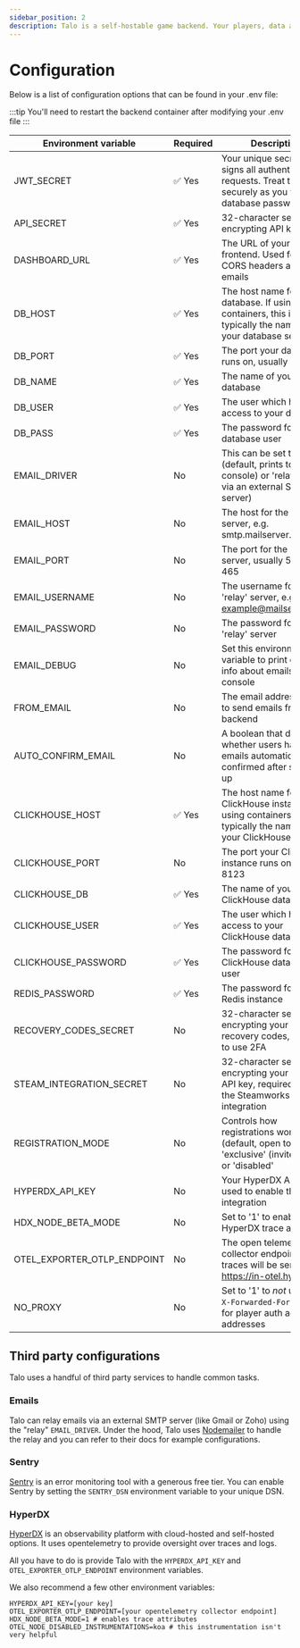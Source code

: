 ```yaml
---
sidebar_position: 2
description: Talo is a self-hostable game backend. Your players, data and analytics belong to you and Talo can be easily customised to suit your needs.
---
```


# Configuration

Below is a list of configuration options that can be found in your .env file:

:::tip
You'll need to restart the backend container after modifying your .env file
:::

| Environment variable        | Required | Description                                                                                                            |
|-----------------------------|----------|------------------------------------------------------------------------------------------------------------------------|
| JWT_SECRET                  | ✅ Yes    | Your unique secret that signs all authenticated requests. Treat this as securely as you would a database password      |
| API_SECRET                  | ✅ Yes    | 32-character secret for encrypting API keys                                                                            |
| DASHBOARD_URL               | ✅ Yes    | The URL of your frontend. Used for setting CORS headers and in emails                                                  |
| DB_HOST                     | ✅ Yes    | The host name for your database. If using containers, this is typically the name of your database service              |
| DB_PORT                     | ✅ Yes    | The port your database runs on, usually 3306                                                                           |
| DB_NAME                     | ✅ Yes    | The name of your database                                                                                              |
| DB_USER                     | ✅ Yes    | The user which has access to your database                                                                             |
| DB_PASS                     | ✅ Yes    | The password for the database user                                                                                     |
| EMAIL_DRIVER                | No       | This can be set to 'log' (default, prints to the console) or 'relay' (send via an external SMTP server)                |
| EMAIL_HOST                  | No       | The host for the 'relay' server, e.g. smtp.mailserver.com                                                              |
| EMAIL_PORT                  | No       | The port for the 'relay' server, usually 587 or 465                                                                    |
| EMAIL_USERNAME              | No       | The username for the 'relay' server, e.g. example@mailserver.com                                                       |
| EMAIL_PASSWORD              | No       | The password for the 'relay' server                                                                                    |
| EMAIL_DEBUG                 | No       | Set this environment variable to print debug info about emails to the console                                          |
| FROM_EMAIL                  | No       | The email address used to send emails from the backend                                                                 |
| AUTO_CONFIRM_EMAIL          | No       | A boolean that defines whether users have their emails automatically confirmed after signing up                        |
| CLICKHOUSE_HOST             | ✅ Yes    | The host name for your ClickHouse instance. If using containers, this is typically the name of your ClickHouse service |
| CLICKHOUSE_PORT             | No       | The port your ClickHouse instance runs on, usually 8123                                                                |
| CLICKHOUSE_DB               | ✅ Yes    | The name of your ClickHouse database                                                                                   |
| CLICKHOUSE_USER             | ✅ Yes    | The user which has access to your ClickHouse database                                                                  |
| CLICKHOUSE_PASSWORD         | ✅ Yes    | The password for the ClickHouse database user                                                                          |
| REDIS_PASSWORD              | ✅ Yes    | The password for your Redis instance                                                                                   |
| RECOVERY_CODES_SECRET       | No       | 32-character secret for encrypting your 2FA recovery codes, required to use 2FA                                        |
| STEAM_INTEGRATION_SECRET    | No       | 32-character secret for encrypting your Steam API key, required to use the Steamworks integration                      |
| REGISTRATION_MODE           | No       | Controls how registrations work: 'open' (default, open to anyone), 'exclusive' (invite-only) or 'disabled'             |
| HYPERDX_API_KEY             | No       | Your HyperDX API key - used to enable the integration                                                                  |
| HDX_NODE_BETA_MODE          | No       | Set to '1' to enable HyperDX trace attributes                                                                          |
| OTEL_EXPORTER_OTLP_ENDPOINT | No       | The open telemetry collector endpoint where traces will be sent e.g. https://in-otel.hyperdx.io                        |
| NO_PROXY                    | No       | Set to '1' to _not_ use the `X-Forwarded-For` header for player auth activity IP addresses                             |

## Third party configurations

Talo uses a handful of third party services to handle common tasks.

### Emails

Talo can relay emails via an external SMTP server (like Gmail or Zoho) using the "relay" `EMAIL_DRIVER`. Under the hood, Talo uses [Nodemailer](https://nodemailer.com) to handle the relay and you can refer to their docs for example configurations.

### Sentry

[Sentry](https://sentry.io) is an error monitoring tool with a generous free tier. You can enable Sentry by setting the `SENTRY_DSN` environment variable to your unique DSN.

### HyperDX

[HyperDX](https://hyperdx.io) is an observability platform with cloud-hosted and self-hosted options. It uses opentelemetry to provide oversight over traces and logs. 

All you have to do is provide Talo with the `HYPERDX_API_KEY` and `OTEL_EXPORTER_OTLP_ENDPOINT` environment variables.

We also recommend a few other environment variables:

```
HYPERDX_API_KEY=[your key]
OTEL_EXPORTER_OTLP_ENDPOINT=[your opentelemetry collector endpoint]
HDX_NODE_BETA_MODE=1 # enables trace attributes
OTEL_NODE_DISABLED_INSTRUMENTATIONS=koa # this instrumentation isn't very helpful
```

